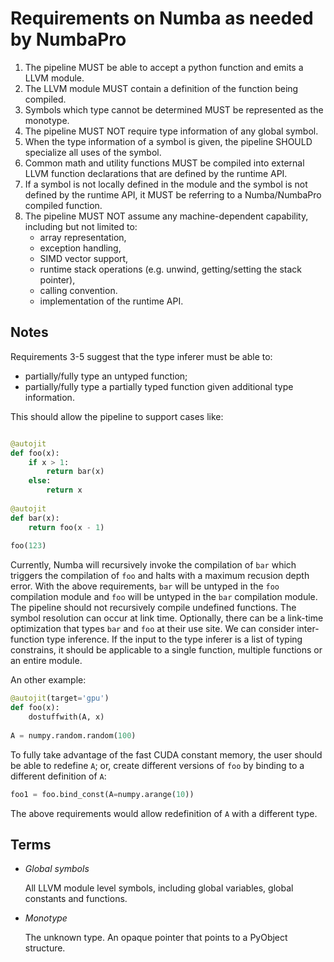 # Requirements on Numba as needed by NumbaPro #

1. The pipeline MUST be able to accept a python function and emits a LLVM module.
2. The LLVM module MUST contain a definition of the function being compiled.
3. Symbols which type cannot be determined MUST be represented as the monotype.
4. The pipeline MUST NOT require type information of any global symbol.
5. When the type information of a symbol is given, the pipeline SHOULD 
specialize all uses of the symbol.
6. Common math and utility functions MUST be compiled into external LLVM
function declarations that are defined by the runtime API.
7. If a symbol is not locally defined in the module and the symbol is not 
defined by the runtime API, it MUST be referring to a Numba/NumbaPro compiled 
function.
8. The pipeline MUST NOT assume any machine-dependent capability, 
including but not limited to:
    - array representation,
    - exception handling,
    - SIMD vector support,
    - runtime stack operations (e.g. unwind, getting/setting the stack pointer),
    - calling convention.
    - implementation of the runtime API.
    

## Notes ##

Requirements 3-5 suggest that the type inferer must be able to:

- partially/fully type an untyped function;
- partially/fully type a partially typed function given additional type information.


This should allow the pipeline to support cases like:

```python

@autojit
def foo(x):
    if x > 1:
        return bar(x)
    else:
        return x
    
@autojit
def bar(x):
    return foo(x - 1)
    
foo(123)
```

Currently, Numba will recursively invoke the compilation of `bar` which triggers
the compilation of `foo` and halts with a maximum recusion depth error.
With the above requirements, `bar` will be untyped in the `foo` compilation 
module and `foo` will be untyped in the `bar` compilation module.
The pipeline should not recursively compile undefined functions.
The symbol resolution can occur at link time.
Optionally, there can be a link-time optimization that types `bar` and `foo` at
their use site.
We can consider inter-function type inference.
If the input to the type inferer is a list of typing constrains,
it should be applicable to a single function, multiple functions or an entire
module.

An other example:

```python
@autojit(target='gpu')
def foo(x):
    dostuffwith(A, x)
    
A = numpy.random.random(100)
```

To fully take advantage of the fast CUDA constant memory, the user should be 
able to redefine `A`; or, create different versions of `foo` by binding to a
different definition of `A`:

```python
foo1 = foo.bind_const(A=numpy.arange(10))
```

The above requirements would allow redefinition of `A` with a different type.

## Terms ##

- *Global symbols*

    All LLVM module level symbols, including global variables, 
    global constants and functions.

- *Monotype*

    The unknown type.  An opaque pointer that points to a PyObject structure.

